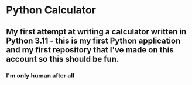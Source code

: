 # Python Calculator

## My first attempt at writing a calculator written in Python 3.11 - this is my first Python application and my first repository that I've made on this account so this should be fun.

### I'm only human after all